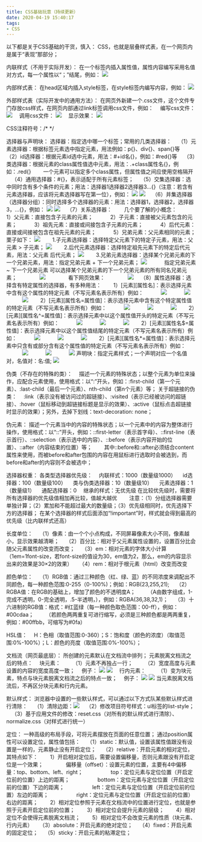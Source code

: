 ```yaml
---
title: CSS基础玩意（持续更新）
date: 2020-04-19 15:40:17
tags:
- CSS
---
```

以下都是关于CSS基础的干货，慎入：
CSS，也就是层叠样式表，在一个网页内是属于“表现”那部分；

内联样式（不用于实际开发）：
在一个标签内插入属性值，属性内容编写采用名值对方式，每一个属性以“；”结尾，例如：
![](1.JPG)

内部样式表：
在head区域内插入style标签，在style标签内编写内容，例如：
![](2.JPG)
<!--more-->
外部样式表（实际开发中的通用方法）：
在网页外新建一个.css文件，这个文件专门存放css样式，在网页内部通过link标签调用css文件，例如：
&#8195;编写css文件：
![](3.JPG)
&#8195;调用css文件：
![](4.JPG)
&#8195;显示效果：
![](5.JPG)

CSS注释符号：/* */

选择器与声明块：
选择器：指定选中哪一个标签；常用的几类选择器：
&#8195;（1）元素选择器：根据标签元素选中指定元素，用法例如：p{}、div{}、span{}等
&#8195;（2）id选择器：根据元素id选中元素，用法：#+id名{}，例如：#red{}等
&#8195;（3）类选择器：根据元素的class属性值选中元素，用法：.+class属性名{}，例如：.red{}
&#8195;&#8195;一个元素可以指定多个class属性，但属性值之间应使用空格隔开
&#8195;（4）通用选择器：#{}，表示适配于所有元素标签；
&#8195;（5）交集选择器：选中同时含有多个条件的元素；用法：选择器1选择器2选择器3...{}（注意：若含有元素选择器，应该将元素选择器写在第一位），例如：
![](7.JPG)
![](8.JPG)
&#8195;（6）并集选择器（选择器分组）：同时选择多个选择器的元素：用法：选择器1，选择器2，选择器3，...{}，例如：
![](9.JPG)
![](10.JPG)
&#8195;（7）关系选择器：
&#8195;&#8195;几个要了解的小概念：
&#8195;&#8195;&#8195;1）父元素：直接包含子元素的元素；
&#8195;&#8195;&#8195;2）子元素：直接被父元素包含的元素；
&#8195;&#8195;&#8195;3）祖先元素：直接或间接包含子元素的元素；
&#8195;&#8195;&#8195;4）后代元素：直接或间接被包含在祖先元素的元素；
&#8195;&#8195;&#8195;5）兄弟元素：父元素相同的元素；
栗子如下：
![](11.JPG)
&#8195;&#8195;1.子元素选择器：选择特定父元素下的特定子元素，用法：父元素 > 子元素；
![](12.JPG)
&#8195;&#8195;2.后代元素选择器：选择特定祖先元素下的特定后代元素，用法：父元素 后代元素；
![](13.JPG)
&#8195;&#8195;3.兄弟元素选择器：选择某个兄弟元素的下一个兄弟元素，用法：指定兄弟元素 + 下一个兄弟元素；
![](14.JPG)
&#8195;&#8195;&#8195;指定兄弟元素 ~ 下一个兄弟元素 可以选择某个兄弟元素的下一个兄弟元素的所有同名兄弟元素；
&#8195;&#8195;&#8195;&#8195;![](15.JPG)
&#8195;&#8195;&#8195;&#8195;看下网页效果：
&#8195;&#8195;&#8195;&#8195;![](16.JPG)
&#8195;（8）属性选择器：选择含有特定属性的选择器，有多种用法：
&#8195;&#8195;1）[元素][属性名]：表示选择元素中含有这个属性的特定元素（不写元素名表示所有）例如：
&#8195;&#8195;&#8195;![](17.JPG)
&#8195;&#8195;&#8195;![](17-1.JPG)
&#8195;&#8195;&#8195;![](17-2.JPG)
&#8195;&#8195;2）[元素][属性名=属性值]：表示选择元素中含有这个特定属性值的特定元素（不写元素名表示所有）例如：
&#8195;&#8195;&#8195;![](18.JPG)
&#8195;&#8195;&#8195;![](18-1.JPG)
&#8195;&#8195;&#8195;![](18-2.JPG)
&#8195;&#8195;2）[元素][属性名^=属性值]：表示选择元素中以这个属性值开头的特定元素（不写元素名表示所有）例如：
&#8195;&#8195;&#8195;![](19.JPG)
&#8195;&#8195;&#8195;![](19-1.JPG)
&#8195;&#8195;&#8195;![](19-2.JPG)
&#8195;&#8195;2）[元素][属性名$=属性值]：表示选择元素中以这个属性值结尾的特定元素（不写元素名表示所有）例如：
&#8195;&#8195;&#8195;![](20.JPG)
&#8195;&#8195;&#8195;![](20-1.JPG)
&#8195;&#8195;&#8195;![](20-2.JPG)
&#8195;&#8195;2）[元素][属性名*=属性值]：表示选择元素中只含有或部分含有这个属性值的特定元素（不写元素名表示所有）例如：
&#8195;&#8195;&#8195;![](21.JPG)
&#8195;&#8195;&#8195;![](21-1.JPG)
&#8195;&#8195;&#8195;![](21-2.JPG)
声明块：指定元素样式；一个声明对应一个名值对，名值对：名:值;
![](6.JPG)

伪类（不存在的特殊的类）：
&#8195;描述一个元素的特殊状态；以整个元素为单位来操作，应配合元素使用，使用格式：以“:”开头，例如：:first-child（第一个元素）、:last-child（最后一个元素）、nth-child（第n个元素）等；
关于超链接的伪类：
&#8195;:link（表示没有被访问过的超链接）、:visited（表示已经被访问的超链接）、:hover（鼠标移动到超链接标题是显示的效果）、:active（鼠标点击超链接时显示的效果）；另外，去掉下划线：text-decoration: none；

伪元素：
描述一个元素当中的内容的特殊状态；以一个元素中的内容为整体进行操作，使用格式：以“::”开头，例如：::first-letter（表示首字母）、::first-line（表示首行）、::selection（表示选中的内容）、::before（表示内容开始的位置）、::after（内容结束的位置）等；
&#8195;&#8195;其中::before和::after必须结合content属性来使用，而被before和after包围的内容在用鼠标进行选取时会被选到，而before和after的内容则不会被选中；

选择器权重：
各类型选择器优先级：
&#8195;内联样式：1000（数量级1000）
&#8195;id选择器：100（数量级100）
&#8195;类与伪类选择器：10（数量级10）
&#8195;元素选择器：1（数量级1）
&#8195;通配选择器：0
&#8195;继承的样式：无优先级
在比较优先级时，需要将所有选择器的优先级值相加再比较，值越大越优
&#8195;&#8195;注意：（1）分组选择器需要单独计算；（2）累加和不能超过最大的数量级；（3）优先级相同时，优先选择下方的选择器；
在某个选择器的样式后面添加“!important”时，样式就会得到最高的优先级（比内联样式还高）

长度单位：
&#8195;（1）像素：由一个个小点构成，不同屏幕像素大小不同，像素越小，显示效果越清晰；
&#8195;（2）百分比：相对于父元素属性设置的，设置百分比会随父元素属性的改变而改变；
&#8195;（3）em：相对元素的字体大小计算
&#8195;&#8195;（1em=1font-size，若font-size的值设为30，em值为2，那么，em的内容显示出来的效果是30×2的效果）
&#8195;（4）rem：相对于根元素（html）改变而改变

颜色单位：
&#8195;（1）RGB值：通过三种颜色（红、绿、蓝）的不同浓度来调配出不同颜色，每一种颜色范围:0-255（0-100%)；例如：RGB(23,255,21);
&#8195;（2）RGBA值：在RGB的基础上，增加了颜色的不透明度A；
&#8195;&#8195;（A由数字组成，1-完成不透明，0-完全透明，.5-半透明，），例如：RGBA(36,38,32,1)；
&#8195;（3）十六进制的RGB值：格式：#红蓝绿（每一种颜色取色范围：00-ff），例如：#00cdaa；
&#8195;&#8195;（若颜色两两重复可进行缩写，必须是三种颜色都是两两重复，例如：#00ffbb，可缩写为#0fa）

HSL值：
&#8195;H：色相（取值范围:0-360）；S：饱和度（颜色的浓度）（取值范围:0%-100%）；L：颜色的亮度（取值范围:0%-100%）；

文档流（网页最底层）：
所创建的元素默认在文档流中排列；
元素脱离文档流之后的特点：
&#8195;块元素：
&#8195;&#8195;（1）元素不再独占一行；
&#8195;&#8195;（2）宽度高度与元素设置的内容的宽度高度一致；
&#8195;例子：
![](23.JPG)
![](24.JPG)
&#8195;行内元素：
&#8195;&#8195;（1）变为块元素，特点与块元素脱离文档流之后的特点一致；
&#8195;例子：
![](25.JPG)
![](26.JPG)
当元素脱离文档流后，不再区分块元素和行内元素。

默认样式：
浏览器中设置的一些默认样式，可以通过以下方式队某些默认样式进行清除：
&#8195;（1）清除边距：![](22.JPG)
&#8195;（2）修改项目符号样式：ul标签的list-style；
&#8195;（3）基于应用文件的修改：reset.css（对所有的默认样式进行清除）、normalize.css（对样式进行统一）

定位：
一种高级的布局手段，可将元素摆放在页面的任意位置；
通过position属性可以设置定位，属性值包括：
&#8195;（1）static：默认值，设置该属性值跟没有设置是一样的，元素静止没有开启定位；
&#8195;（2）relative：开启元素的相对定位，其特点如下：
&#8195;&#8195;1）开启相对定位后，需要设置偏移量，否则元素跟没有开启定位是一个效果；
&#8195;&#8195;&#8195;&#8195;偏移量（offset）：设置元素的位置，主要有4中偏移量：top、bottom、left、right；
&#8195;&#8195;&#8195;&#8195;&#8195;top：定位元素与定位位置（开启定位前的位置）上边的距离；
&#8195;&#8195;&#8195;&#8195;&#8195;bottom：定位元素与定位位置（开启定位前的位置）下边的距离；
&#8195;&#8195;&#8195;&#8195;&#8195;left：定位元素与定位位置（开启定位前的位置）左边的距离；
&#8195;&#8195;&#8195;&#8195;&#8195;right：定位元素与定位位置（开启定位前的位置）右边的距离；
&#8195;&#8195;2）相对定位参照于元素在文档流中的位置进行定位，也就是参照于元素开启定位前的位置；
&#8195;&#8195;3）相对定位会提升元素的层级；
&#8195;&#8195;4）相对定位不会使得元素脱离文档流；
&#8195;&#8195;5）相对定位不会改变元素的性质（块元素、行内元素）
&#8195;（3）absolute：开启元素的绝对定位；
&#8195;（4）fixed：开启元素的固定定位；
&#8195;（5）sticky：开启元素的粘滞定位；